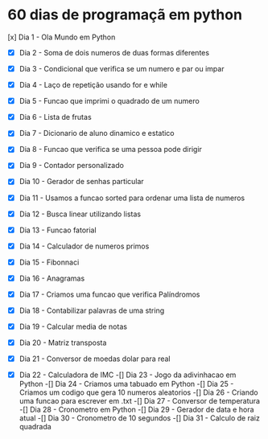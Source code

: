 # 60 dias de programaçã em python
 [x] Dia 1 - Ola Mundo em Python
 -[x] Dia 2 - Soma de dois numeros de duas formas diferentes
 -[x] Dia 3 - Condicional que verifica se um numero e par ou impar
 -[x] Dia 4 - Laço de repetição usando for e while
 -[x] Dia 5 - Funcao que imprimi o quadrado de um numero
 -[x] Dia 6 - Lista de frutas
 -[x] Dia 7 - Dicionario de aluno dinamico e estatico
 -[x] Dia 8 - Funcao que verifica se uma pessoa pode dirigir
 -[x] Dia 9 - Contador personalizado
 -[x] Dia 10 - Gerador de senhas particular
 -[x] Dia 11 - Usamos a funcao sorted para ordenar uma lista de numeros
 -[x] Dia 12 - Busca linear utilizando listas
 -[x] Dia 13 - Funcao fatorial
 -[x] Dia 14 - Calculador de numeros primos
 -[x] Dia 15 - Fibonnaci
 -[x] Dia 16 - Anagramas
 -[x] Dia 17 - Criamos uma funcao que verifica Palíndromos
 -[x] Dia 18 - Contabilizar palavras de uma string
 -[x] Dia 19 - Calcular media de notas
 -[x] Dia 20 - Matriz transposta
 -[x] Dia 21 - Conversor de moedas dolar para real
 -[x] Dia 22 - Calculadora de IMC
 -[] Dia 23 - Jogo da adivinhacao em Python
 -[] Dia 24 - Criamos uma tabuado em Python
 -[] Dia 25 - Criamos um codigo que gera 10 numeros aleatorios
 -[] Dia 26 - Criando uma funcao para escrever em .txt
 -[] Dia 27 - Conversor de temperatura
 -[] Dia 28 - Cronometro em Python
 -[] Dia 29 - Gerador de data e hora atual
 -[] Dia 30 - Cronometro de 10 segundos
 -[] Dia 31 - Calculo de raiz quadrada


